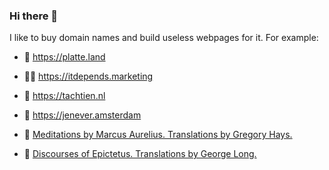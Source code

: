 ### Hi there 👋

I like to buy domain names and build useless webpages for it. For example:

- 🌽 https://platte.land
- 🤷‍♂️ https://itdepends.marketing
- 📖 https://tachtien.nl
- 🥃 https://jenever.amsterdam

- 📘 [Meditations by Marcus Aurelius. Translations by Gregory Hays.](https://vreeman.com/meditations/)
- 📕 [Discourses of Epictetus. Translations by George Long.](https://vreeman.com/discourses/)

<!--
**simonvreeman/simonvreeman** is a ✨ _special_ ✨ repository because its `README.md` (this file) appears on your GitHub profile.

Here are some ideas to get you started:

- 🔭 I’m currently working on ...
- 🌱 I’m currently learning ...
- 👯 I’m looking to collaborate on ...
- 🤔 I’m looking for help with ...
- 💬 Ask me about ...
- 📫 How to reach me: ...
- 😄 Pronouns: ...
- ⚡ Fun fact: ...
-->

